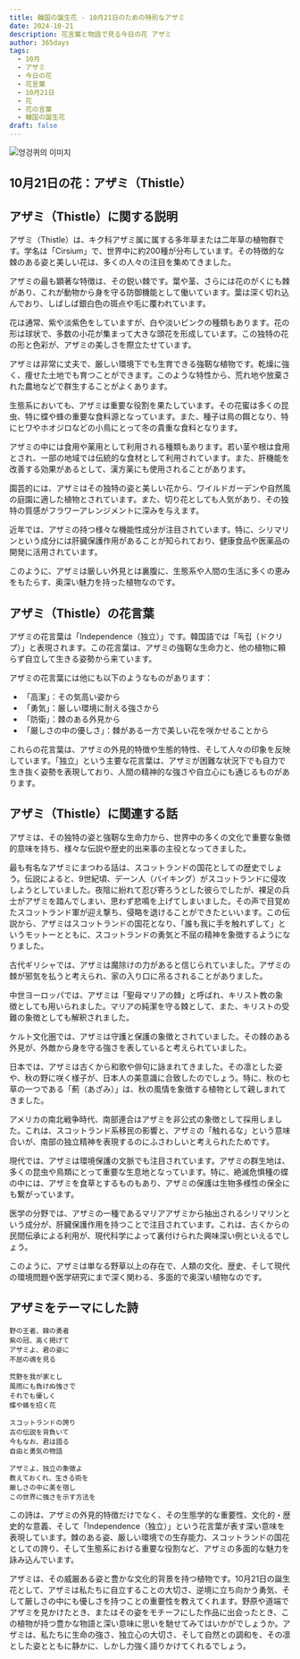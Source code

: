 ```yaml
---
title: 韓国の誕生花 - 10月21日のための特別なアザミ
date: 2024-10-21
description: 花言葉と物語で見る今日の花 アザミ
author: 365days
tags:
  - 10月
  - アザミ
  - 今日の花
  - 花言葉
  - 10月21日
  - 花
  - 花の言葉
  - 韓国の誕生花
draft: false
---
```



![엉겅퀴의 이미지](https://cdn.pixabay.com/photo/2019/07/03/16/36/meadow-4314990_960_720.jpg#center)


## 10月21日の花：アザミ（Thistle）

## アザミ（Thistle）に関する説明

アザミ（Thistle）は、キク科アザミ属に属する多年草または二年草の植物群です。学名は「Cirsium」で、世界中に約200種が分布しています。その特徴的な棘のある姿と美しい花は、多くの人々の注目を集めてきました。

アザミの最も顕著な特徴は、その鋭い棘です。葉や茎、さらには花のがくにも棘があり、これが動物から身を守る防御機能として働いています。葉は深く切れ込んでおり、しばしば銀白色の斑点や毛に覆われています。

花は通常、紫や淡紫色をしていますが、白や淡いピンクの種類もあります。花の形は球状で、多数の小花が集まって大きな頭花を形成しています。この独特の花の形と色彩が、アザミの美しさを際立たせています。

アザミは非常に丈夫で、厳しい環境下でも生育できる強靭な植物です。乾燥に強く、痩せた土地でも育つことができます。このような特性から、荒れ地や放棄された農地などで群生することがよくあります。

生態系においても、アザミは重要な役割を果たしています。その花蜜は多くの昆虫、特に蝶や蜂の重要な食料源となっています。また、種子は鳥の餌となり、特にヒワやホオジロなどの小鳥にとって冬の貴重な食料となります。

アザミの中には食用や薬用として利用される種類もあります。若い茎や根は食用とされ、一部の地域では伝統的な食材として利用されています。また、肝機能を改善する効果があるとして、漢方薬にも使用されることがあります。

園芸的には、アザミはその独特の姿と美しい花から、ワイルドガーデンや自然風の庭園に適した植物とされています。また、切り花としても人気があり、その独特の質感がフラワーアレンジメントに深みを与えます。

近年では、アザミの持つ様々な機能性成分が注目されています。特に、シリマリンという成分には肝臓保護作用があることが知られており、健康食品や医薬品の開発に活用されています。

このように、アザミは厳しい外見とは裏腹に、生態系や人間の生活に多くの恵みをもたらす、奥深い魅力を持った植物なのです。

## アザミ（Thistle）の花言葉

アザミの花言葉は「Independence（独立）」です。韓国語では「독립（ドクリプ）」と表現されます。この花言葉は、アザミの強靭な生命力と、他の植物に頼らず自立して生きる姿勢から来ています。

アザミの花言葉には他にも以下のようなものがあります：

- 「高潔」：その気高い姿から
- 「勇気」：厳しい環境に耐える強さから
- 「防衛」：棘のある外見から
- 「厳しさの中の優しさ」：棘がある一方で美しい花を咲かせることから

これらの花言葉は、アザミの外見的特徴や生態的特性、そして人々の印象を反映しています。「独立」という主要な花言葉は、アザミが困難な状況下でも自力で生き抜く姿勢を表現しており、人間の精神的な強さや自立心にも通じるものがあります。

## アザミ（Thistle）に関連する話

アザミは、その独特の姿と強靭な生命力から、世界中の多くの文化で重要な象徴的意味を持ち、様々な伝説や歴史的出来事の主役となってきました。

最も有名なアザミにまつわる話は、スコットランドの国花としての歴史でしょう。伝説によると、9世紀頃、デーン人（バイキング）がスコットランドに侵攻しようとしていました。夜陰に紛れて忍び寄ろうとした彼らでしたが、裸足の兵士がアザミを踏んでしまい、思わず悲鳴を上げてしまいました。その声で目覚めたスコットランド軍が迎え撃ち、侵略を退けることができたといいます。この伝説から、アザミはスコットランドの国花となり、「誰も我に手を触れずして」というモットーとともに、スコットランドの勇気と不屈の精神を象徴するようになりました。

古代ギリシャでは、アザミは魔除けの力があると信じられていました。アザミの棘が邪気を払うと考えられ、家の入り口に吊るされることがありました。

中世ヨーロッパでは、アザミは「聖母マリアの棘」と呼ばれ、キリスト教の象徴としても用いられました。マリアの純潔を守る棘として、また、キリストの受難の象徴としても解釈されました。

ケルト文化圏では、アザミは守護と保護の象徴とされていました。その棘のある外見が、外敵から身を守る強さを表していると考えられていました。

日本では、アザミは古くから和歌や俳句に詠まれてきました。その凛とした姿や、秋の野に咲く様子が、日本人の美意識に合致したのでしょう。特に、秋の七草の一つである「薊（あざみ）」は、秋の風情を象徴する植物として親しまれてきました。

アメリカの南北戦争時代、南部連合はアザミを非公式の象徴として採用しました。これは、スコットランド系移民の影響と、アザミの「触れるな」という意味合いが、南部の独立精神を表現するのにふさわしいと考えられたためです。

現代では、アザミは環境保護の文脈でも注目されています。アザミの群生地は、多くの昆虫や鳥類にとって重要な生息地となっています。特に、絶滅危惧種の蝶の中には、アザミを食草とするものもあり、アザミの保護は生物多様性の保全にも繋がっています。

医学の分野では、アザミの一種であるマリアアザミから抽出されるシリマリンという成分が、肝臓保護作用を持つことで注目されています。これは、古くからの民間伝承による利用が、現代科学によって裏付けられた興味深い例といえるでしょう。

このように、アザミは単なる野草以上の存在で、人類の文化、歴史、そして現代の環境問題や医学研究にまで深く関わる、多面的で奥深い植物なのです。

## アザミをテーマにした詩

```
野の王者、棘の勇者
紫の冠、高く掲げて
アザミよ、君の姿に
不屈の魂を見る

荒野を我が家とし
風雨にも負けぬ強さで
それでも優しく
蝶や蜂を招く花

スコットランドの誇り
古の伝説を背負いて
今もなお、君は語る
自由と勇気の物語

アザミよ、独立の象徴よ
教えておくれ、生きる術を
厳しさの中に美を宿し
この世界に強さを示す方法を
```

この詩は、アザミの外見的特徴だけでなく、その生態学的な重要性、文化的・歴史的な意義、そして「Independence（独立）」という花言葉が表す深い意味を表現しています。棘のある姿、厳しい環境での生存能力、スコットランドの国花としての誇り、そして生態系における重要な役割など、アザミの多面的な魅力を詠み込んでいます。

アザミは、その威厳ある姿と豊かな文化的背景を持つ植物です。10月21日の誕生花として、アザミは私たちに自立することの大切さ、逆境に立ち向かう勇気、そして厳しさの中にも優しさを持つことの重要性を教えてくれます。野原や道端でアザミを見かけたとき、またはその姿をモチーフにした作品に出会ったとき、この植物が持つ豊かな物語と深い意味に思いを馳せてみてはいかがでしょうか。アザミは、私たちに生命の強さ、独立心の大切さ、そして自然との調和を、その凛とした姿とともに静かに、しかし力強く語りかけてくれるでしょう。